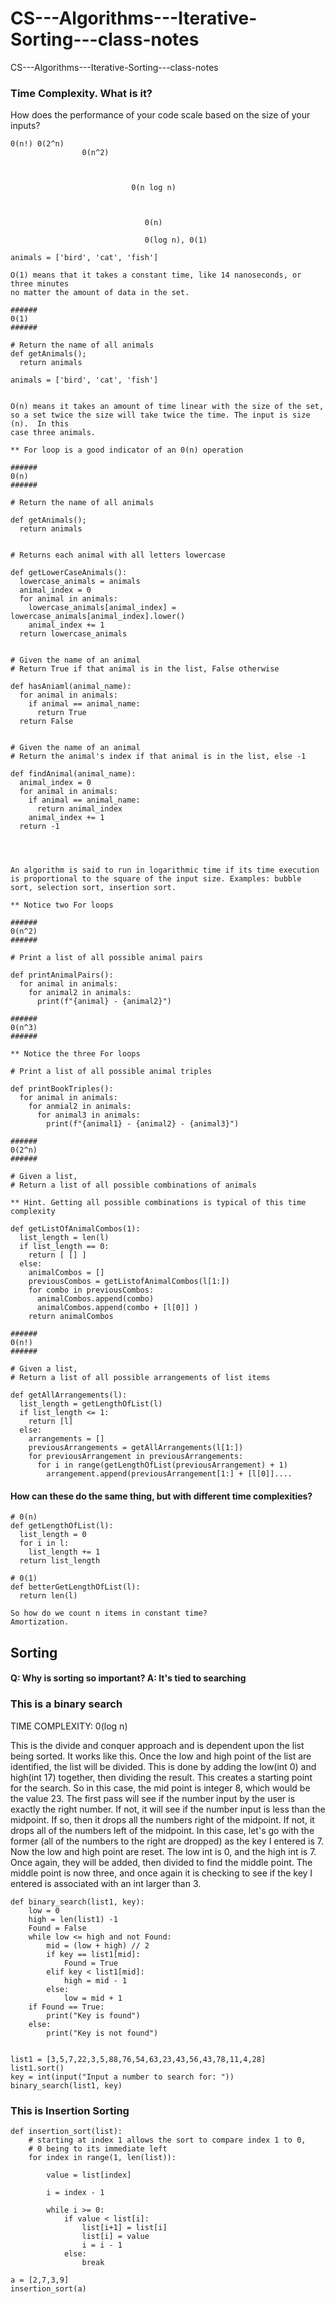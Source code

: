 # CS---Algorithms---Iterative-Sorting---class-notes
CS---Algorithms---Iterative-Sorting---class-notes

### Time Complexity.  What is it?
How does the performance of your code scale based on the size of your inputs?

```
0(n!) 0(2^n)
                0(n^2)
                      
                           
                           
                           0(n log n)
                           
                            
                            
                              0(n)
                              
                              0(log n), 0(1)                 
```

```
animals = ['bird', 'cat', 'fish']

O(1) means that it takes a constant time, like 14 nanoseconds, or three minutes 
no matter the amount of data in the set. 

######
0(1)
######

# Return the name of all animals
def getAnimals();
  return animals

```

```
animals = ['bird', 'cat', 'fish']


O(n) means it takes an amount of time linear with the size of the set, 
so a set twice the size will take twice the time. The input is size (n).  In this
case three animals.

** For loop is a good indicator of an 0(n) operation

######
0(n)
######

# Return the name of all animals

def getAnimals();
  return animals
  
 
# Returns each animal with all letters lowercase

def getLowerCaseAnimals():
  lowercase_animals = animals
  animal_index = 0
  for animal in animals:
    lowercase_animals[animal_index] = lowercase_animals[animal_index].lower()
    animal_index += 1
  return lowercase_animals
  
  
# Given the name of an animal
# Return True if that animal is in the list, False otherwise

def hasAniaml(animal_name):
  for animal in animals:
    if animal == animal_name:
      return True
  return False
  
  
# Given the name of an animal
# Return the animal's index if that animal is in the list, else -1

def findAnimal(animal_name):
  animal_index = 0
  for animal in animals:
    if animal == animal_name:
      return animal_index
    animal_index += 1
  return -1

  

```
```

An algorithm is said to run in logarithmic time if its time execution is proportional to the square of the input size. Examples: bubble sort, selection sort, insertion sort.

** Notice two For loops

######
0(n^2)
######

# Print a list of all possible animal pairs

def printAnimalPairs():
  for animal in animals:
    for animal2 in animals:
      print(f"{animal} - {animal2}")

```
```
######
0(n^3)
######

** Notice the three For loops

# Print a list of all possible animal triples

def printBookTriples():
  for animal in animals:
    for anmial2 in animals:
      for animal3 in animals:
        print(f"{animal1} - {animal2} - {animal3}")

```
```
######
0(2^n)
######

# Given a list,
# Return a list of all possible combinations of animals

** Hint. Getting all possible combinations is typical of this time complexity

def getListOfAnimalCombos(1):
  list_length = len(l)
  if list_length == 0:
    return [ [] ]
  else:
    animalCombos = []
    previousCombos = getListofAnimalCombos(l[1:])
    for combo in previousCombos:
      animalCombos.append(combo)
      animalCombos.append(combo + [l[0]] )
    return animalCombos
```
```
######
0(n!)
######

# Given a list,
# Return a list of all possible arrangements of list items

def getAllArrangements(l):
  list_length = getLengthOfList(l)
  if list_length <= 1:
    return [l]
  else:
    arrangements = []
    previousArrangements = getAllArrangements(l[1:])
    for previousArrangement in previousArrangements:
      for i in range(getLengthOfList(previousArrangement) + 1)
        arrangement.append(previousArrangement[1:] + [l[0]]....

```
#### How can these do the same thing, but with different time complexities?
```
# 0(n)
def getLengthOfList(l):
  list_length = 0
  for i in l:
    list_length += 1
  return list_length
  
# 0(1)
def betterGetLengthOfList(l):
  return len(l)
  
So how do we count n items in constant time?
Amortization.

```

## Sorting

#### Q: Why is sorting so important?  A: It's tied to searching

### This is a binary search

TIME COMPLEXITY: 0(log n)


This is the divide and conquer approach and is dependent upon the list being sorted.  It works like this. Once the low and high point of the list are identified, the list will be divided.  This is done by adding the low(int 0) and high(int 17) together, then dividing the result.  This creates a starting point for the search.  So in this case, the mid point is integer 8, which would be the value 23.  The first pass will see if the number input by the user is exactly the right number.  If not, it will see if the number input is less than the midpoint.  If so, then it drops all the numbers right of the midpoint.  If not, it drops all of the numbers left of the midpoint.  In this case, let's go with the former (all of the numbers to the right are dropped) as the key I entered is 7.  Now the low and high point are reset. The low int is 0, and the high int is 7.  Once again, they will be added, then divided to find the middle point.  The middle point is now three, and once again it is checking to see if the key I entered is associated with an int larger than 3.
```
def binary_search(list1, key):
    low = 0
    high = len(list1) -1
    Found = False
    while low <= high and not Found:
        mid = (low + high) // 2
        if key == list1[mid]:
            Found = True
        elif key < list1[mid]:
            high = mid - 1
        else:
            low = mid + 1
    if Found == True:
        print("Key is found")
    else:
        print("Key is not found")
    
    
list1 = [3,5,7,22,3,5,88,76,54,63,23,43,56,43,78,11,4,28]
list1.sort()
key = int(input("Input a number to search for: "))
binary_search(list1, key)
```

### This is Insertion Sorting
```
def insertion_sort(list):
    # starting at index 1 allows the sort to compare index 1 to 0,
    # 0 being to its immediate left
    for index in range(1, len(list)):
       
        value = list[index]
        
        i = index - 1
        
        while i >= 0:
            if value < list[i]:
                list[i+1] = list[i]
                list[i] = value
                i = i - 1
            else:
                break

a = [2,7,3,9]
insertion_sort(a)
```
